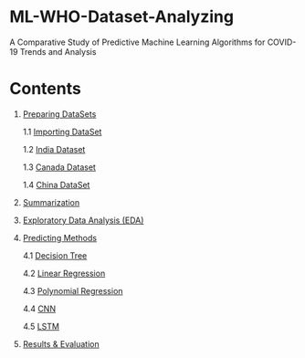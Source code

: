 # ML-WHO-Dataset-Analyzing

A Comparative Study of Predictive Machine Learning Algorithms for COVID-19 Trends and Analysis


# Contents
                      
 1. [Preparing DataSets](#1.-Preparing-DataSets)
 
     1.1 [Importing DataSet](#Importing-DataSet)
     
     1.2 [India Dataset](#INDIA)
     
     1.3 [Canada Dataset](#CANADA)
     
     1.4 [China DataSet](#CHINA)
     
 2. [Summarization](#2.-Summarization)
 
 3. [Exploratory Data Analysis (EDA)](#3.-Exploratory-Data-Analysis-(EDA))
 
 4. [Predicting Methods](#4.-Predicting-Methods)
 
     4.1 [Decision Tree](#Decision-Tree)
     
     4.2 [Linear Regression](#Linear-Regression)
     
     4.3 [Polynomial Regression](#Polynomial-Regression)
     
     4.4 [CNN](#CNN)
     
     4.5 [LSTM](#LSTM)

5. [Results & Evaluation](#5.Results-&-Evaluation)
